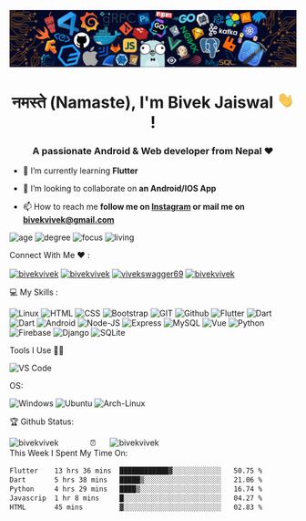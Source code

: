 ![](https://raw.githubusercontent.com/bivekvivek/bivekvivek/main/banner.png)

<h1 align="center"> नमस्ते (Namaste), I'm Bivek Jaiswal <img src="https://raw.githubusercontent.com/bivekvivek/bivekvivek/main/Hi.gif" width="30px"> ! </h1>

<h3 align="center">A passionate Android & Web developer from Nepal ❤ </h3>

- 🌱 I’m currently learning **Flutter**

- 👯 I’m looking to collaborate on **an Android/IOS App**

- 📫 How to reach me **follow me on [Instagram](https://www.instagram.com/swaggervivek) or mail me on bivekvivek@gmail.com**


![age](https://img.shields.io/badge/age-25-blue?style=for-the-badge&logo=appveyor)
![degree](https://img.shields.io/badge/degree-B.E%20ISE-green?style=for-the-badge&logo=appveyor)
![focus](https://img.shields.io/badge/focus-Flutter-blueviolet?style=for-the-badge&logo=appveyor)
![living](https://img.shields.io/badge/living-Bangalore-red?style=for-the-badge&logo=appveyor)

 Connect With Me ❤️ :
<p align="left">
<a href="https://twitter.com/bivekvivek" target="blank"><img align="center" src="https://seeklogo.com/images/T/twitter-logo-A84FE9258E-seeklogo.com.png" alt="bivekvivek" height="40" width="50" /></a>
<a href="https://linkedin.com/in/bivekvivek" target="blank"><img align="center" src="https://upload.wikimedia.org/wikipedia/commons/thumb/e/e9/Linkedin_icon.svg/480px-Linkedin_icon.svg.png" alt="bivekvivek" height="40" width="50" /></a>
<a href="https://fb.com/VivekSwagger69" target="blank"><img align="center" src="https://cdn1.iconfinder.com/data/icons/logotypes/32/square-facebook-512.png" alt="vivekswagger69" height="40" width="50" /></a>
<a href="https://instagram.com/swaggervivek" target="blank"><img align="center" src="https://upload.wikimedia.org/wikipedia/commons/thumb/9/96/Instagram.svg/1200px-Instagram.svg.png" alt="bivekvivek" height="40" width="50" /></a>
</p>

💻 My Skills :


![Linux](https://img.shields.io/badge/linux-%FCC624.svg?style=for-the-badge&logo=linux&logoColor=black&color=FCC624)
![HTML](https://img.shields.io/badge/html5-%3776AB.svg?style=for-the-badge&logo=html5&logoColor=white&color=E34F26)
![CSS](https://img.shields.io/badge/css3-%1572B6.svg?style=for-the-badge&logo=css3&logoColor=white&color=1572B6)
![Bootstrap](https://img.shields.io/badge/bootstrap-%3776AB.svg?style=for-the-badge&logo=bootstrap&logoColor=white&color=563D7C)
![GIT](https://img.shields.io/badge/git-%3776AB.svg?style=for-the-badge&logo=git&logoColor=white&color=F05032)
![Github](https://img.shields.io/badge/GITHUB-181717.svg?&style=for-the-badge&logo=github&logoColor=white)
![Flutter](https://img.shields.io/badge/Flutter-02569B.svg?&style=for-the-badge&logo=flutter&logoColor=white)
![Dart](https://img.shields.io/badge/Dart-0175C2.svg?&style=for-the-badge&logo=dart&logoColor=white)
![Dart](https://img.shields.io/badge/Dart-0175C2.svg?&style=for-the-badge&logo=dart&logoColor=white)
![Android](https://img.shields.io/badge/Android-3DDC84.svg?&style=for-the-badge&logo=android&logoColor=white)
![Node-JS](https://img.shields.io/badge/NodeJS-3339933.svg?&style=for-the-badge&logo=node.js&logoColor=white)
![Express](https://img.shields.io/badge/Express-000000.svg?&style=for-the-badge&logo=express&logoColor=white)
![MySQL](https://img.shields.io/badge/MYSQL-4479A1.svg?&style=for-the-badge&logo=mysql&logoColor=white)
![Vue](https://img.shields.io/badge/vue-4FC08D.svg?&style=for-the-badge&logo=vue.js&logoColor=white)
![Python](https://img.shields.io/badge/python-3776AB.svg?&style=for-the-badge&logo=python&logoColor=white)
![Firebase](https://img.shields.io/badge/firebase-ffca28.svg?&style=for-the-badge&logo=firebase&logoColor=white)
![Django](https://img.shields.io/badge/django-092e20.svg?&style=for-the-badge&logo=django&logoColor=white)
![SQLite](https://img.shields.io/badge/sqlite-003b57.svg?&style=for-the-badge&logo=sqlite&logoColor=white)


Tools I Use 🔧🔨

![VS Code](https://img.shields.io/badge/VS%20Code-007ACC.svg?&style=for-the-badge&logo=visual-studio-code&logoColor=white)


OS:

![Windows](https://img.shields.io/badge/windows-0078D6?logo=windows&logoColor=white&style=for-the-badge)
![Ubuntu](https://img.shields.io/badge/ubuntu-E95420?logo=ubuntu&logoColor=white&style=for-the-badge)
![Arch-Linux](https://img.shields.io/badge/ArchLinux-2D50A5?logo=arch-linux&logoColor=white&style=for-the-badge)



🏆 Github Status:

<p>
 <img width="28%" align="left" src="https://github-readme-stats.vercel.app/api/top-langs/?username=bivekvivek&show_icons=true&title_color=fff&icon_color=fff&text_color=fff&bg_color=30,C70039,581845" alt="bivekvivek" /> 
 
 <img width="65%" align="right" src="https://github-readme-stats.vercel.app/api?username=bivekvivek&show_icons=true&bg_color=30,C70039,581845&title_color=fff&text_color=fff" alt="bivekvivek" />
</p>

⏰ This Week I Spent My Time On: 

```text
Flutter    13 hrs 36 mins  ████████████▓░░░░░░░░░░░░   50.75 % 
Dart       5 hrs 38 mins   █████▒░░░░░░░░░░░░░░░░░░░   21.06 % 
Python     4 hrs 29 mins   ████▒░░░░░░░░░░░░░░░░░░░░   16.74 % 
Javascrip  1 hr 8 mins     █░░░░░░░░░░░░░░░░░░░░░░░░   04.27 % 
HTML       45 mins         ▓░░░░░░░░░░░░░░░░░░░░░░░░   02.83 % 
```
